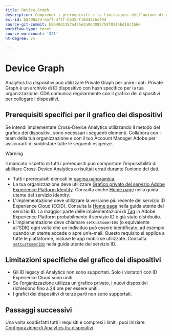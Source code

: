 ```yaml
---
title: Device Graph
description: Comprendi i prerequisiti e le limitazioni dell’unione di dati utilizzando il grafico dei dispositivi.
exl-id: b8408a7d-6aff-4fff-b535-f10d422bcf0d
source-git-commit: b8640d1387a475e2a9dd082759f0514bd18c1b6e
workflow-type: tm+mt
source-wordcount: '321'
ht-degree: 7%

---
```


# Device Graph

Analytics tra dispositivi può utilizzare Private Graph per unire i dati. Private Graph è un archivio di ID dispositivo con hash specifico per la tua organizzazione. CDA comunica regolarmente con il grafico dei dispositivi per collegare i dispositivi.

## Prerequisiti specifici per il grafico dei dispositivi

Se intendi implementare Cross-Device Analytics utilizzando il metodo del grafico dei dispositivi, sono necessari i seguenti elementi. Collabora con i team della tua organizzazione e con il tuo Account Manager Adobe per assicurarti di soddisfare tutte le seguenti esigenze.

>[!WARNING]
>
>Il mancato rispetto di tutti i prerequisiti può comportare l’impossibilità di abilitare Cross-Device Analytics o risultati errati durante l’unione dei dati.

* Tutti i prerequisiti elencati in [pagina panoramica](overview.md).
* La tua organizzazione deve utilizzare [Grafico privato del servizio Adobe Experience Platform Identity](https://business.adobe.com/products/experience-platform/identity-service.html). Consulta anche [Home page](https://experienceleague.adobe.com/docs/experience-platform/identity/home.html?lang=it) nella guida utente del servizio Identity.
* L&#39;implementazione deve utilizzare la versione più recente del servizio ID Experience Cloud (ECID). Consulta la [Home page](https://experienceleague.adobe.com/docs/id-service/using/home.html?lang=it) nella guida utente del servizio ID. La maggior parte delle implementazioni di [Tag](https://experienceleague.adobe.com/docs/experience-platform/tags/home.html?lang=it) in Adobe Experience Platform probabilmente il servizio ID è già stato distribuito.
* L’implementazione deve chiamare `setCustomerIDs` (o equivalente all’SDK) ogni volta che un individuo può essere identificato, ad esempio quando un utente accede o apre un’e-mail. Questo requisito si applica a tutte le piattaforme, incluse le app mobili se utilizzate. Consulta [`setCustomerIDs`](https://experienceleague.adobe.com/docs/id-service/using/id-service-api/methods/setcustomerids.html) nella guida utente del servizio ID.

## Limitazioni specifiche del grafico dei dispositivi

* Gli ID legacy di Analytics non sono supportati. Solo i visitatori con ID Experience Cloud sono uniti.
* Se l’organizzazione utilizza un grafico privato, i nuovi dispositivi richiedono fino a 24 ore per essere uniti.
* I grafici dei dispositivi di terze parti non sono supportati.

## Passaggi successivi

Una volta soddisfatti tutti i requisiti e compresi i limiti, puoi iniziare [Configurazione di Analytics tra dispositivi](setup.md).
